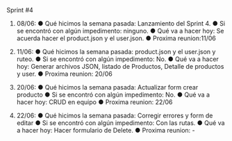 Sprint #4

1. 08/06:
● Qué hicimos la semana pasada: Lanzamiento del Sprint 4.
● Si se encontró con algún impedimento: ninguno.
● Qué va a hacer hoy: Se acuerda hacer el product.json y el user.json.
● Proxima reunion:11/06

2. 11/06:
● Qué hicimos la semana pasada: product.json y el user.json y ruteo.
● Si se encontró con algún impedimento: No.
● Qué va a hacer hoy: Generar archivos JSON, listado de Productos, Detalle de productos y user.
● Proxima reunion:  20/06

3. 20/06:
● Qué hicimos la semana pasada: Actualizar form crear producto
● Si se encontró con algún impedimento: No.
● Qué va a hacer hoy: CRUD en equipo
● Proxima reunion:  22/06

4. 22/06:
● Qué hicimos la semana pasada: Corregir errores y form de editar
● Si se encontró con algún impedimento: Con las rutas.
● Qué va a hacer hoy: Hacer formulario de Delete.
● Proxima reunion:  -

